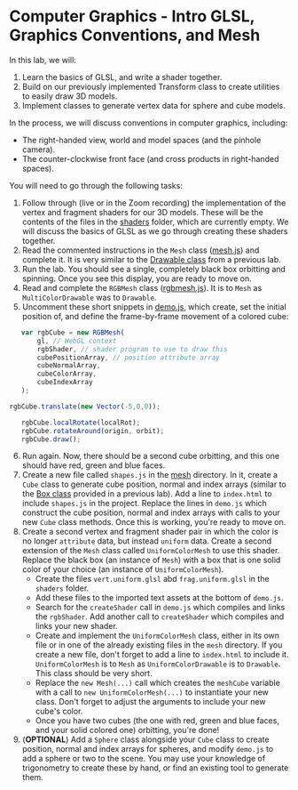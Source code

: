 # Computer Graphics - Intro GLSL, Graphics Conventions, and Mesh

In this lab, we will:

1. Learn the basics of GLSL, and write a shader together.
2. Build on our previously implemented Transform class to create utilities to easily draw 3D models.
3. Implement classes to generate vertex data for sphere and cube models.

In the process, we will discuss conventions in computer graphics, including:

* The right-handed view, world and model spaces (and the pinhole camera).
* The counter-clockwise front face (and cross products in right-handed spaces).

You will need to go through the following tasks:

1. Follow through (live or in the Zoom recording) the implementation of the vertex and fragment shaders for our 3D models. These will be the contents of the files in the [shaders](./lab/shaders) folder, which are currently empty. We will discuss the basics of GLSL as we go through creating these shaders together.
2. Read the commented instructions in the `Mesh` class ([mesh.js](./lab/mesh/mesh.js)) and complete it. It is very similar to the [Drawable class](https://github.com/arewhyaeenn/GRAPHICS_2D_WORLD/blob/master/lab/drawables/drawable.js) from a previous lab.
3. Run the lab. You should see a single, completely black box orbitting and spinning. Once you see this display, you are ready to move on.
4. Read and complete the `RGBMesh` class ([rgbmesh.js](./lab/mesh/rgbmesh.js)). It is to `Mesh` as `MultiColorDrawable` was to `Drawable`.
5. Uncomment these short snippets in [demo.js](./lab/demo.js), which create, set the initial position of, and define the frame-by-frame movement of a colored cube:

 ```javascript
	var rgbCube = new RGBMesh(
		gl, // WebGL context
		rgbShader, // shader program to use to draw this
		cubePositionArray, // position attribute array
		cubeNormalArray,
		cubeColorArray,
		cubeIndexArray
	);
 ```
 ```javascript
 rgbCube.translate(new Vector(-5,0,0));
 ```

 ```javascript
	rgbCube.localRotate(localRot);
	rgbCube.rotateAround(origin, orbit);
	rgbCube.draw();
 ```
6. Run again. Now, there should be a second cube orbitting, and this one should have red, green and blue faces.
7. Create a new file called `shapes.js` in the [mesh](./lab/mesh) directory. In it, create a `Cube` class to generate cube position, normal and index arrays (similar to the [Box class](https://github.com/arewhyaeenn/GRAPHICS_2D_WORLD/blob/master/lab/drawables/shapes.js) provided in a previous lab). Add a line to `index.html` to include `shapes.js` in the project. Replace the lines in `demo.js` which construct the cube position, normal and index arrays with calls to your new `Cube` class methods. Once this is working, you're ready to move on.
8. Create a second vertex and fragment shader pair in which the color is no longer `attribute` data, but instead `uniform` data. Create a second extension of the `Mesh` class called `UniformColorMesh` to use this shader. Replace the black box (an instance of `Mesh`) with a box that is one solid color of your choice (an instance of `UniformColorMesh`).
	* Create the files `vert.uniform.glsl` abd `frag.uniform.glsl` in the `shaders` folder.
	* Add these files to the imported text assets at the bottom of `demo.js`.
	* Search for the `createShader` call in `demo.js` which compiles and links the `rgbShader`. Add another call to `createShader` which compiles and links your new shader.
	* Create and implement the `UniformColorMesh` class, either in its own file or in one of the already existing files in the `mesh` directory. If you create a new file, don't forget to add a line to `index.html` to include it. `UniformColorMesh` is to `Mesh` as `UniformColorDrawable` is to `Drawable`. This class should be very short.
	* Replace the `new Mesh(...)` call which creates the `meshCube` variable with a call to `new UniformColorMesh(...)` to instantiate your new class. Don't forget to adjust the arguments to include your new cube's color.
	* Once you have two cubes (the one with red, green and blue faces, and your solid colored one) orbitting, you're done!
9. (**OPTIONAL**) Add a `Sphere` class alongside your `Cube` class to create position, normal and index arrays for spheres, and modify `demo.js` to add a sphere or two to the scene. You may use your knowledge of trigonometry to create these by hand, or find an existing tool to generate them.
